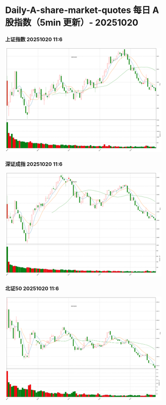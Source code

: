 
# Daily-A-share-market-quotes 每日 A 股指数（5min 更新）- 20251020

### 上证指数 20251020 11:6
![](./fig/2025/10/20251020-sh000001.png)

### 深证成指 20251020 11:6
![](./fig/2025/10/20251020-sz399001.png)

### 北证50 20251020 11:6
![](./fig/2025/10/20251020-bj899050.png)
